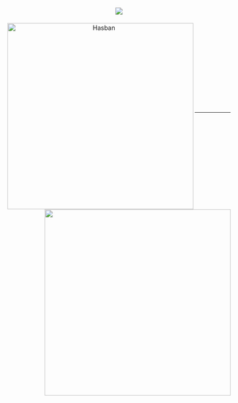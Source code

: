 <h1 align="center">
  <a href="https://git.io/typing-svg">
    <img src="https://readme-typing-svg.herokuapp.com/?lines=Hi,+Everyone...!+👋;I+am+Hasban....;Nice+to+meet+you!&center=true&size=30">
  </a>
</h1>


<!--&nbsp;&nbsp;![](https://github-profile-summary-cards.vercel.app/api/cards/stats?username=hasban-fardani&theme=default)
 &nbsp;&nbsp;&nbsp;&nbsp;&nbsp;![](https://github-profile-summary-cards.vercel.app/api/cards/most-commit-language?username=hasban-fardani&theme=default)
-->

<div align=center>
    <a href="https://github.com/vn7n24fzkq/github-profile-summary-cards" title="Go to Source">
      <img align="left" width=420 src="https://github-profile-summary-cards.vercel.app/api/cards/stats?username=hasban-fardani&theme=default" alt="Hasban" />
    </a>
    <a href="https://github.com/vn7n24fzkq/github-profile-summary-cards" title="Go to Source">
      <img align="right" width=420 src="https://github-profile-summary-cards.vercel.app/api/cards/most-commit-language?username=hasban-fardani&theme=default" />
    </a>
  </div>
<br><br><br><br><br><br><br><br><br><br><br>

<hr>
